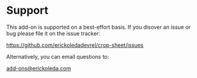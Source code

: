 # Support

This add-on is supported on a best-effort basis. If you disover an issue or bug please file it on the issue tracker:

https://github.com/erickoledadevrel/crop-sheet/issues

Alternatively, you can email questions to:

add-ons@erickoleda.com
